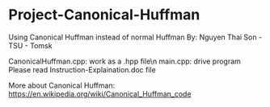 # Project-Canonical-Huffman
Using Canonical Huffman instead of normal Huffman
By: Nguyen Thai Son - TSU - Tomsk

CanonicalHuffman.cpp: work as a .hpp file\n
main.cpp: drive program
Please read Instruction-Explaination.doc file

More about Canonical Huffman: https://en.wikipedia.org/wiki/Canonical_Huffman_code
